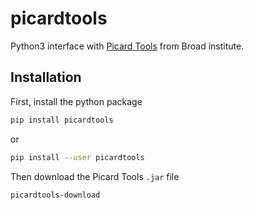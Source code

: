 # picardtools
Python3 interface with [Picard Tools](https://broadinstitute.github.io/picard/)
from Broad institute.

## Installation

First, install the python package
```sh
pip install picardtools
```
or
```sh
pip install --user picardtools
```

Then download the Picard Tools `.jar` file
```sh
picardtools-download
```
